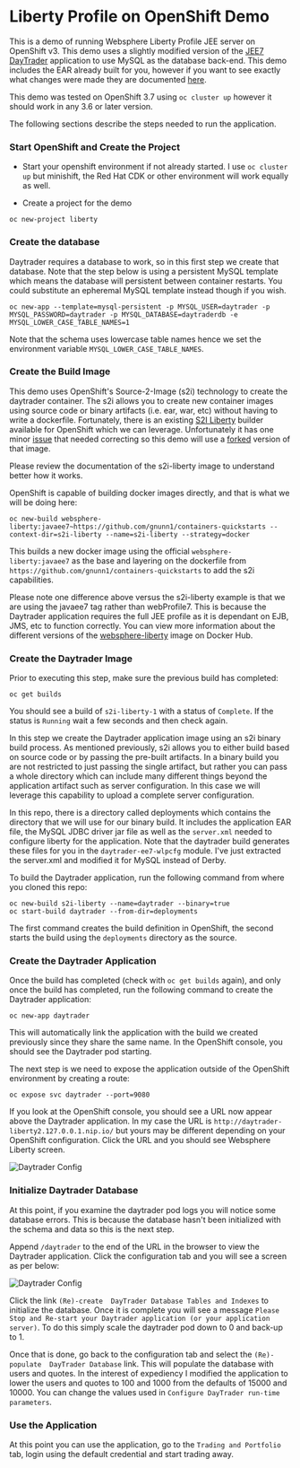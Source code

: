 # Liberty Profile on OpenShift Demo

This is a demo of running Websphere Liberty Profile JEE server on OpenShift v3. This demo uses a slightly modified version of the [JEE7 DayTrader](https://github.com/WASdev/sample.daytrader7) application to use MySQL as the database back-end. This demo includes the EAR already built for you, however if you want to see exactly what changes were made they are documented [here](BuildDaytrader.md).

This demo was tested on OpenShift 3.7 using ```oc cluster up``` however it should work in any 3.6 or later version.

The following sections describe the steps needed to run the application.

### Start OpenShift and Create the Project

* Start your openshift environment if not already started. I use ```oc cluster up``` but minishift, the Red Hat CDK or other environment will work equally as well.

* Create a project for the demo

```oc new-project liberty```

### Create the database

Daytrader requires a database to work, so in this first step we create that database. Note that the step below is using a persistent MySQL template which means the database will persistent between container restarts. You could substitute an epheremal MySQL template instead though if you wish.

```oc new-app --template=mysql-persistent -p MYSQL_USER=daytrader -p MYSQL_PASSWORD=daytrader -p MYSQL_DATABASE=daytraderdb -e MYSQL_LOWER_CASE_TABLE_NAMES=1```

Note that the schema uses lowercase table names hence we set the environment variable ```MYSQL_LOWER_CASE_TABLE_NAMES```.

### Create the Build Image

This demo uses OpenShift's Source-2-Image (s2i) technology to create the daytrader container. The s2i allows you to create new container images using source code or binary artifacts (i.e. ear, war, etc) without having to write a dockerfile. Fortunately, there is an existing [S2I Liberty](https://github.com/redhat-cop/containers-quickstarts/tree/master/s2i-liberty) builder available for OpenShift which we can leverage. Unfortunately it has one minor [issue](https://github.com/redhat-cop/containers-quickstarts/issues/59) that needed correcting so this demo will use a [forked](https://github.com/gnunn1/containers-quickstarts) version of that image.

Please review the documentation of the s2i-liberty image to understand better how it works.

OpenShift is capable of building docker images directly, and that is what we will be doing here:

```oc new-build websphere-liberty:javaee7~https://github.com/gnunn1/containers-quickstarts --context-dir=s2i-liberty --name=s2i-liberty --strategy=docker```

This builds a new docker image using the official ```websphere-liberty:javaee7``` as the base and layering on the dockerfile from ```https://github.com/gnunn1/containers-quickstarts``` to add the s2i capabilities.

Please note one difference above versus the s2i-liberty example is that we are using the javaee7 tag rather than webProfile7. This is because the Daytrader application requires the full JEE profile as it is dependant on EJB, JMS, etc to function correctly. You can view more information about the different versions of the [websphere-liberty](https://hub.docker.com/_/websphere-liberty) image on Docker Hub.

### Create the Daytrader Image

Prior to executing this step, make sure the previous build has completed:

```oc get builds```

You should see a build of ```s2i-liberty-1``` with a status of ```Complete```. If the status is ```Running``` wait a few seconds and then check again.

In this step we create the Daytrader application image using an s2i binary build process. As mentioned previously, s2i allows you to either build based on source code or by passing the pre-built artifacts. In a binary build you are not restricted to just passing the single artifact, but rather you can pass a whole directory which can include many different things beyond the application artifact such as server configuration. In this case we will leverage this capability to upload a complete server configuration.

In this repo, there is a directory called deployments which contains the directory that we will use for our binary build. It includes the application EAR file, the MySQL JDBC driver jar file as well as the ```server.xml``` needed to configure liberty for the application. Note that the daytrader build generates these files for you in the ```daytrader-ee7-wlpcfg``` module. I've just extracted the server.xml and modified it for MySQL instead of Derby.

To build the Daytrader application, run the following command from where you cloned this repo:

```
oc new-build s2i-liberty --name=daytrader --binary=true
oc start-build daytrader --from-dir=deployments
```

The first command creates the build definition in OpenShift, the second starts the build using the ```deployments``` directory as the source.

### Create the Daytrader Application

Once the build has completed (check with ```oc get builds``` again), and only once the build has completed, run the following command to create the Daytrader application:

```
oc new-app daytrader
```

This will automatically link the application with the build we created previously since they share the same name. In the OpenShift console, you should see the Daytrader pod starting.

The next step is we need to expose the application outside of the OpenShift environment by creating a route:

```oc expose svc daytrader --port=9080```

If you look at the OpenShift console, you should see a URL now appear above the Daytrader application. In my case the URL is ```http://daytrader-liberty2.127.0.0.1.nip.io/``` but yours may be different depending on your OpenShift configuration. Click the URL and you should see Websphere Liberty screen.

![Daytrader Config](https://github.com/gnunn1/openshift-liberty-profile/raw/master/images/liberty-splash.png)

### Initialize Daytrader Database

At this point, if you examine the daytrader pod logs you will notice some database errors. This is because the database hasn't been initialized with the schema and data so this is the next step.

Append ```/daytrader``` to the end of the URL in the browser to view the Daytrader application. Click the configuration tab and you will see a screen as per below:

![Daytrader Config](https://github.com/gnunn1/openshift-liberty-profile/raw/master/images/daytrader-config.png)

Click the link ```(Re)-create  DayTrader Database Tables and Indexes``` to initialize the database. Once it is complete you will see a message ```Please Stop and Re-start your Daytrader application (or your application server)```. To do this simply scale the daytrader pod down to 0 and back-up to 1.

Once that is done, go back to the configuration tab and select the ```(Re)-populate  DayTrader Database``` link. This will populate the database with users and quotes. In the interest of expediency I modified the application to lower the users and quotes to 100 and 1000 from the defaults of 15000 and 10000. You can change the values used in ```Configure DayTrader run-time parameters```.

### Use the Application

At this point you can use the application, go to the ```Trading and Portfolio``` tab, login using the default credential and start trading away.




